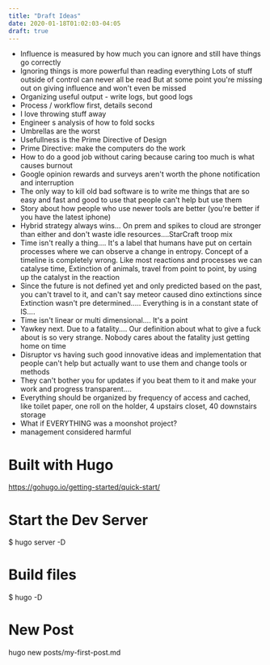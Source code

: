 ```yaml
---
title: "Draft Ideas"
date: 2020-01-18T01:02:03-04:05
draft: true
---
```


- Influence is measured by how much you can ignore and still have things go correctly
- Ignoring things is more powerful than reading everything
  Lots of stuff outside of control can never all be read
  But at some point you're missing out on giving influence and won't even be missed
- Organizing useful output - write logs, but good logs
- Process / workflow first, details second
- I love throwing stuff away
- Engineer s analysis of how to fold socks
- Umbrellas are the worst
- Usefullness is the Prime Directive of Design
- Prime Directive: make the computers do the work
- How to do a good job without caring because caring too much is what causes burnout
- Google opinion rewards and surveys aren't worth the phone notification and interruption
- The only way to kill old bad software is to write me things that are so easy and fast and good to use that people can't help but use them
- Story about how people who use newer tools are better (you're better if you have the latest iphone)
- Hybrid strategy always wins... On prem and spikes to cloud are stronger than either and don't waste idle resources....StarCraft troop mix
- Time isn't really a thing.... It's a label that humans have put on certain processes where we can observe a change in entropy.  Concept of a timeline is completely wrong. Like most reactions and processes we can catalyse time, Extinction of animals, travel from point to point, by using up the catalyst in the reaction
- Since the future is not defined yet and only predicted based on the past, you can't travel to it, and can't say meteor caused dino extinctions since Extinction wasn't pre determined..... Everything is in a constant state of IS....
- Time isn't linear or multi dimensional.... It's a point
- Yawkey next.    Due to a fatality.... Our definition about what to give a fuck about is so very strange. Nobody cares about the fatality just getting home on time
- Disruptor vs having such good innovative ideas and implementation that people can't help but actually want to use them and change tools or methods
- They can't bother you for updates if you beat them to it and make your work and progress transparent....
- Everything should be organized by frequency of access and cached, like toilet paper, one roll on the holder, 4 upstairs closet, 40 downstairs storage
- What if EVERYTHING was a moonshot project?
- management considered harmful



# Built with Hugo
https://gohugo.io/getting-started/quick-start/

# Start the Dev Server
$ hugo server -D

# Build files
$ hugo -D

# New Post
hugo new posts/my-first-post.md

